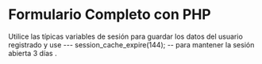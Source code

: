 # Formulario Completo con PHP

Utilice las típicas variables de sesión para guardar los datos del usuario registrado y use --- session_cache_expire(144); -- para mantener la sesión abierta 3 días .
